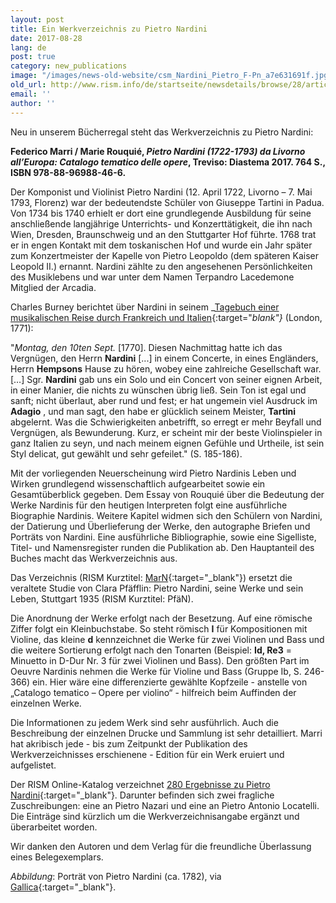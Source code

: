 ```yaml
---
layout: post
title: Ein Werkverzeichnis zu Pietro Nardini
date: 2017-08-28
lang: de
post: true
category: new_publications
image: "/images/news-old-website/csm_Nardini_Pietro_F-Pn_a7e631691f.jpg"
old_url: http://www.rism.info/de/startseite/newsdetails/browse/28/article/64/pietro-nardini-thematic-catalog.html
email: ''
author: ''
---
```


Neu in unserem Bücherregal steht das Werkverzeichnis zu Pietro Nardini:

**Federico Marri / Marie Rouquié, _Pietro Nardini (1722-1793) da Livorno all’Europa: Catalogo tematico delle opere_, Treviso: Diastema 2017. 764 S., ISBN 978-88-96988-46-6.**

Der Komponist und Violinist Pietro Nardini (12. April 1722, Livorno – 7. Mai 1793, Florenz) war der bedeutendste Schüler von Giuseppe Tartini in Padua. Von 1734 bis 1740 erhielt er dort eine grundlegende Ausbildung für seine anschließende langjährige Unterrichts- und Konzerttätigkeit, die ihn nach Wien, Dresden, Braunschweig und an den Stuttgarter Hof führte. 1768 trat er in engen Kontakt mit dem toskanischen Hof und wurde ein Jahr später zum Konzertmeister der Kapelle von Pietro Leopoldo (dem späteren Kaiser Leopold II.) ernannt. Nardini zählte zu den angesehenen Persönlichkeiten des Musiklebens und war unter dem Namen Terpandro Lacedemone Mitglied der Arcadia.

Charles Burney berichtet über Nardini in seinem _[Tagebuch einer musikalischen Reise durch Frankreich und Italien](http://www.zeno.org/nid/20007747802){:target="_blank"}_ (London, 1771):

"_Montag, den 10ten Sept._ [1770]. Diesen Nachmittag hatte ich das Vergnügen, den Herrn **Nardini** [...] in einem Concerte, in eines Engländers, Herrn **Hempsons** Hause zu hören, wobey eine zahlreiche Gesellschaft war. […] Sgr. **Nardini** gab uns ein Solo und ein Concert von seiner eignen Arbeit, in einer Manier, die nichts zu wünschen übrig ließ. Sein Ton ist egal und sanft; nicht überlaut, aber rund und fest; er hat ungemein viel Ausdruck im **Adagio** , und man sagt, den habe er glücklich seinem Meister, **Tartini** abgelernt. Was die Schwierigkeiten anbetrifft, so erregt er mehr Beyfall und Vergnügen, als Bewunderung. Kurz, er scheint mir der beste Violinspieler in ganz Italien zu seyn, und nach meinem eignen Gefühle und Urtheile, ist sein Styl delicat, gut gewählt und sehr gefeilet." (S. 185-186).

Mit der vorliegenden Neuerscheinung wird Pietro Nardinis Leben und Wirken grundlegend wissenschaftlich aufgearbeitet sowie ein Gesamtüberblick gegeben. Dem Essay von Rouquié über die Bedeutung der Werke Nardinis für den heutigen Interpreten folgt eine ausführliche Biographie Nardinis. Weitere Kapitel widmen sich den Schülern von Nardini, der Datierung und Überlieferung der Werke, den autographe Briefen und Porträts von Nardini. Eine ausführliche Bibliographie, sowie eine Sigelliste, Titel- und Namensregister runden die Publikation ab. Den Hauptanteil des Buches macht das Werkverzeichnis aus.

Das Verzeichnis (RISM Kurztitel: [MarN](https://opac.rism.info/search?View=rism&q=MarN){:target="_blank"}) ersetzt die veraltete Studie von Clara Pfäfflin: Pietro Nardini, seine Werke und sein Leben, Stuttgart 1935 (RISM Kurztitel: PfäN).

Die Anordnung der Werke erfolgt nach der Besetzung. Auf eine römische Ziffer folgt ein Kleinbuchstabe. So steht römisch **I** für Kompositionen mit Violine, das kleine **d** kennzeichnet die Werke für zwei Violinen und Bass und die weitere Sortierung erfolgt nach den Tonarten (Beispiel: **Id, Re3** = Minuetto in D-Dur Nr. 3 für zwei Violinen und Bass). Den größten Part im Oeuvre Nardinis nehmen die Werke für Violine und Bass (Gruppe Ib, S. 246-366) ein. Hier wäre eine differenzierte gewählte Kopfzeile - anstelle von „Catalogo tematico – Opere per violino“ - hilfreich beim Auffinden der einzelnen Werke.

Die Informationen zu jedem Werk sind sehr ausführlich. Auch die Beschreibung der einzelnen Drucke und Sammlung ist sehr detailliert. Marri hat akribisch jede - bis zum Zeitpunkt der Publikation des Werkverzeichnisses erschienene - Edition für ein Werk eruiert und aufgelistet.


Der RISM Online-Katalog verzeichnet [280 Ergebnisse zu Pietro Nardini](https://opac.rism.info/search?View=rism&author=Nardini+Pietro){:target="_blank"}. Darunter befinden sich zwei fragliche Zuschreibungen: eine an Pietro Nazari und eine an Pietro Antonio Locatelli. Die Einträge sind kürzlich um die Werkverzeichnisangabe ergänzt und überarbeitet worden.

Wir danken den Autoren und dem Verlag für die freundliche Überlassung eines Belegexemplars.


_Abbildung_: Porträt von Pietro Nardini (ca. 1782), via [Gallica](http://gallica.bnf.fr/ark:/12148/btv1b8422944h/f1.item){:target="_blank"}.